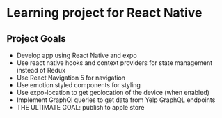 # Learning project for React Native 

## Project Goals

- Develop app using React Native and expo
- Use react native hooks and context providers for state management instead of Redux
- Use React Navigation 5 for navigation
- Use emotion styled components for styling
- Use expo-location to get geolocation of the device (when enabled)
- Implement GraphQl queries to get data from Yelp GraphQL endpoints
- THE ULTIMATE GOAL: publish to apple store
